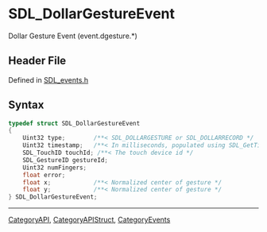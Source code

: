 # SDL_DollarGestureEvent

Dollar Gesture Event (event.dgesture.*)

## Header File

Defined in [SDL_events.h](https://github.com/libsdl-org/SDL/blob/SDL2/include/SDL_events.h)

## Syntax

```c
typedef struct SDL_DollarGestureEvent
{
    Uint32 type;        /**< SDL_DOLLARGESTURE or SDL_DOLLARRECORD */
    Uint32 timestamp;   /**< In milliseconds, populated using SDL_GetTicks() */
    SDL_TouchID touchId; /**< The touch device id */
    SDL_GestureID gestureId;
    Uint32 numFingers;
    float error;
    float x;            /**< Normalized center of gesture */
    float y;            /**< Normalized center of gesture */
} SDL_DollarGestureEvent;
```





----
[CategoryAPI](CategoryAPI), [CategoryAPIStruct](CategoryAPIStruct), [CategoryEvents](CategoryEvents)

